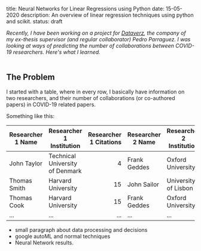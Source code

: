 title: Neural Networks for Linear Regressions using Python 
date: 15-05-2020
description: An overview of linear regression techniques using python and scikit. 
status: draft

*Recently, I have been working on a project for [Dataverz](https://www.dataverz.net/), the company of my ex-thesis supervisor (and regular collaborator) Pedro Parraguez. I was looking at ways of predicting the number of collaborations between COVID-19 researchers. Here's what I learned.*
<br></br>

## The Problem

I started with a table, where in every row, I basically have information on two researchers, and their number of collaborations (or co-authored papers) in COVID-19 related papers. 

Something like this:


| Researcher 1 Name | Researcher 1 Institution        | Researcher 1 Citations | Researcher 2 Name | Researcher 2 Institution | Researcher 2 Citations | Co-authored Papers |
|-------------------|---------------------------------|-----------------------:|-------------------|--------------------------|-----------------------:|-------------------:|
| John Taylor       | Technical University of Denmark |                      4 | Frank Geddes      | Oxford University        |                      2 |                  2 |
| Thomas Smith      | Harvard University              |                     15 | John Sailor       | University of Lisbon     |                      2 |                  1 |
| Thomas Cook       | Harvard University              |                     15 | Frank Geddes      | Oxford University        |                      2 |                  1 |
| ...               | ...                             | ...                    | ...               | ...                      | ...                    | ...                |

- small paragraph about data processing and decisions
- google autoML and normal techniques
- Neural Network results. 
